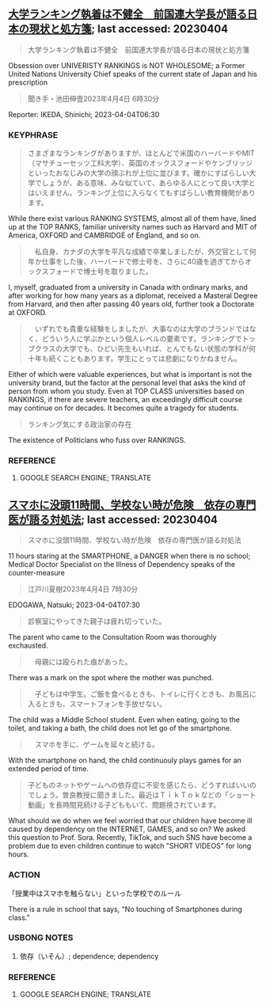 ## [大学ランキング執着は不健全　前国連大学長が語る日本の現状と処方箋](https://www.asahi.com/articles/ASR43567BR3ZUPQJ018.html?iref=comtop_7_06); last accessed: 20230404

> 大学ランキング執着は不健全　前国連大学長が語る日本の現状と処方箋

Obsession over UNIVERISTY RANKINGS is NOT WHOLESOME; a Former United Nations University Chief speaks of the current state of Japan and his prescription

> 聞き手・池田伸壹2023年4月4日 6時30分

Reporter: IKEDA, Shinichi; 2023-04-04T06:30

### KEYPHRASE

> さまざまなランキングがありますが、ほとんどで米国のハーバードやMIT（マサチューセッツ工科大学）、英国のオックスフォードやケンブリッジといったおなじみの大学の顔ぶれが上位に並びます。確かにすばらしい大学でしょうが、ある意味、みな似ていて、あらゆる人にとって良い大学とはいえません。ランキング上位に入らなくてもすばらしい教育機関があります。

While there exist various RANKING SYSTEMS, almost all of them have, lined up at the TOP RANKS, familiar university names such as Harvard and MIT of America, OXFORD and CAMBRIDGE of England, and so on.

>　私自身、カナダの大学を平凡な成績で卒業しましたが、外交官として何年か仕事をした後、ハーバードで修士号を、さらに40歳を過ぎてからオックスフォードで博士号を取りました。

I, myself, graduated from a university in Canada with ordinary marks, and after working for how many years as a diplomat, received a Masteral Degree from Harvard, and then after passing 40 years old, further took a Doctorate at OXFORD.

>　いずれでも貴重な経験をしましたが、大事なのは大学のブランドではなく、どういう人に学ぶかという個人レベルの要素です。ランキングでトップクラスの大学でも、ひどい先生もいれば、とんでもない状態の学科が何十年も続くこともあります。学生にとっては悲劇になりかねません。

Either of which were valuable experiences, but what is important is not the university brand, but the factor at the personal level that asks the kind of person from whom you study. Even at TOP CLASS universities based on RANKINGS, if there are severe teachers, an exceedingly difficult course may continue on for decades. It becomes quite a tragedy for students.

> ランキング気にする政治家の存在

The existence of Politicians who fuss over RANKINGS.

### REFERENCE

1) GOOGLE SEARCH ENGINE; TRANSLATE


## [スマホに没頭11時間、学校ない時が危険　依存の専門医が語る対処法](https://www.asahi.com/articles/ASR305T82R3QUTIL01M.html?iref=comtop_7_05); last accessed: 20230404

> スマホに没頭11時間、学校ない時が危険　依存の専門医が語る対処法

11 hours staring at the SMARTPHONE, a DANGER when there is no school; Medical Doctor Specialist on the Illness of Dependency speaks of the counter-measure

> 江戸川夏樹2023年4月4日 7時30分

EDOGAWA, Natsuki; 2023-04-04T07:30

> 診察室にやってきた親子は疲れ切っていた。

The parent who came to the Consultation Room was thoroughly exchausted.

>　母親には殴られた痕があった。

There was a mark on the spot where the mother was punched.

>　子どもは中学生。ご飯を食べるときも、トイレに行くときも、お風呂に入るときも、スマートフォンを手放せない。

The child was a Middle School student. Even when eating, going to the toilet, and taking a bath, the child does not let go of the smartphone.

>　スマホを手に、ゲームを延々と続ける。

With the smartphone on hand, the child continuouly plays games for an extended period of time.

> 子どものネットやゲームへの依存症に不安を感じたら、どうすればいいのでしょう。曽良教授に聞きました。最近はＴｉｋＴｏｋなどの「ショート動画」を長時間見続ける子どももいて、問題視されています。

What should we do when we feel worried that our children have become ill caused by dependency on the INTERNET, GAMES, and so on? We asked this question to Prof. Sora. Recently, TikTok, and such SNS have become a problem due to even children continue to watch "SHORT VIDEOS" for long hours.

### ACTION

「授業中はスマホを触らない」といった学校でのルール

There is a rule in school that says, "No touching of Smartphones during class."

### USBONG NOTES

1) 依存（いそん）; dependence; dependency

### REFERENCE

1) GOOGLE SEARCH ENGINE; TRANSLATE
